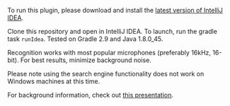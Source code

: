 To run this plugin, please download and install the [latest version of IntelliJ IDEA](https://www.jetbrains.com/idea/download/).

Clone this repository and open in IntelliJ IDEA. To launch, run the gradle task `runIdea`. Tested on Gradle 2.9 and Java 1.8.0_45.

Recognition works with most popular microphones (preferably 16kHz, 16-bit). For best results, minimize background noise.

Please note using the search engine functionality does not work on Windows machines at this time.

For background information, check out [this presentation](https://speakerdeck.com/breandan/programming-java-by-voice).
